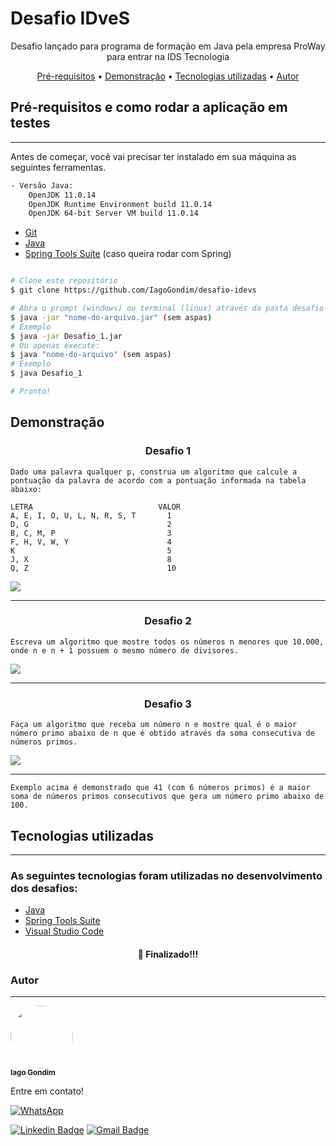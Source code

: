 # **Desafio IDveS**

<p align="center">Desafio lançado para programa de formação em Java pela empresa ProWay para entrar na IDS Tecnologia</p>

<p align="center">
 <a href="#pré-requisitos">Pré-requisitos</a> •
 <a href="#demonstração">Demonstração</a> • 
 <a href="#tecnologias-utilizadas">Tecnologias utilizadas</a> • 
 <a href="#autor">Autor</a>
</p>

## **Pré-requisitos e como rodar a aplicação em testes**
---

Antes de começar, você vai precisar ter instalado em sua máquina as seguintes ferramentas.

```bash
- Versão Java:
    OpenJDK 11.0.14 
    OpenJDK Runtime Environment build 11.0.14
    OpenJDK 64-bit Server VM build 11.0.14
```

- [Git](https://github.com/)
- [Java](https://www.java.com/pt-BR/)
- [Spring Tools Suite](https://spring.io/tools) (caso queira rodar com Spring)

```bash

# Clone este repositório
$ git clone https://github.com/IagoGondim/desafio-idevs

# Abra o prompt (windows) ou terminal (linux) através da pasta desafio-idevs/src
$ java -jar "nome-do-arquivo.jar" (sem aspas) 
# Exemplo
$ java -jar Desafio_1.jar
# Ou apenas execute:
$ java "nome-do-arquivo" (sem aspas)
# Exemplo
$ java Desafio_1

# Pronto!

```

## **Demonstração**

### <p align="center"> **Desafio 1** </p>
    Dado uma palavra qualquer p, construa um algoritmo que calcule a pontuação da palavra de acordo com a pontuação informada na tabela abaixo:

    LETRA                            VALOR
    A, E, I, O, U, L, N, R, S, T       1
    D, G                               2
    B, C, M, P                         3
    F, H, V, W, Y                      4
    K                                  5
    J, X                               8
    Q, Z                               10



![](img/desafio1.gif)

---

### <p align="center"> **Desafio 2** </p>
    Escreva um algoritmo que mostre todos os números n menores que 10.000, onde n e n + 1 possuem o mesmo número de divisores.
![](img/desafio2.gif)

---

### <p align="center"> **Desafio 3** </p>
    Faça um algoritmo que receba um número n e mostre qual é o maior número primo abaixo de n que é obtido através da soma consecutiva de números primos.

![](img/desafio3.gif)

---
    Exemplo acima é demonstrado que 41 (com 6 números primos) é a maior soma de números primos consecutivos que gera um número primo abaixo de 100.

## **Tecnologias utilizadas**
---
### As seguintes tecnologias foram utilizadas no desenvolvimento dos desafios:


- [Java](https://www.java.com/pt-BR/)
- [Spring Tools Suite](https://spring.io/)
- [Visual Studio Code](https://code.visualstudio.com/)

<h4 align="center"> 
	 🚀 Finalizado!!! 
</h4>

### **Autor**
---

<a href="https://blog.rocketseat.com.br/author/thiago/">
 <img style="border-radius: 50%;" src="https://avatars.githubusercontent.com/u/86786966?v=4" width="100px;" alt=""/>
 <br />
 <sub><b>Iago Gondim</b></sub></a> 

Entre em contato!

[![WhatsApp](https://img.shields.io/badge/WhatsApp-25D366?style=for-the-badge&logo=whatsapp&logoColor=white)](https://wa.me/5588999801863?text=Ol%C3%A1%2C%20Mande-me%20uma%20mensagem%2C%20responderei%20assim%20que%20poss%C3%ADvel%20%3A)

[![Linkedin Badge](https://img.shields.io/badge/-Iago-blue?style=flat-square&logo=Linkedin&logoColor=white&link=https://www.linkedin.com/in/tgmarinho/)](https://www.linkedin.com/in/iago-gondim-2b163210b/) 
[![Gmail Badge](https://img.shields.io/badge/-iagogondim200@gmail.com-c14438?style=flat-square&logo=Gmail&logoColor=white&link=mailto:iagogondim200@gmail.com)](mailto:iagogondim200@gmail.com)